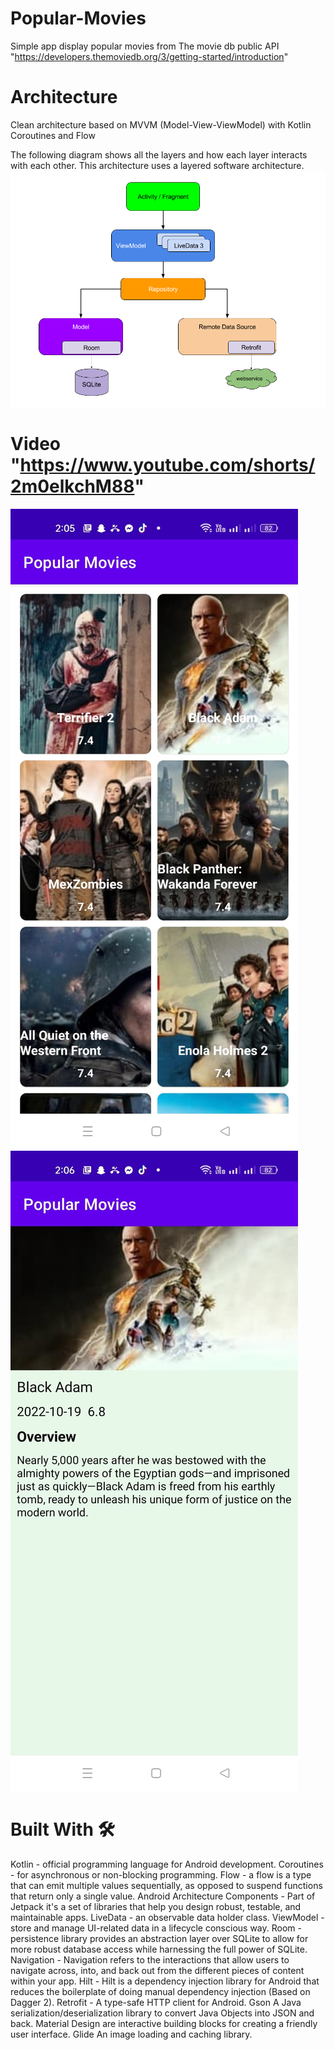 # Popular-Movies
Simple app display popular movies from The movie db public API "https://developers.themoviedb.org/3/getting-started/introduction"
# Architecture
Clean architecture based on MVVM (Model-View-ViewModel) with Kotlin Coroutines and Flow

The following diagram shows all the layers and how each layer interacts with each other. This architecture uses a layered software architecture.
![alt text](https://github.com/mhelmi/WeatherForecast/blob/master/art/mvvm_architecture.png)

# Video   "https://www.youtube.com/shorts/2m0elkchM88"
![alt text](https://github.com/Amlsakr/Popular-Movies/blob/master/movie_list.jpeg)
![alt text](https://github.com/Amlsakr/Popular-Movies/blob/master/movie_details.jpeg)

# Built With 🛠

Kotlin - official programming language for Android development.
Coroutines - for asynchronous or non-blocking programming.
Flow - a flow is a type that can emit multiple values sequentially, as opposed to suspend functions that return only a single value.
Android Architecture Components - Part of Jetpack it's a set of libraries that help you design robust, testable, and maintainable apps.
LiveData - an observable data holder class.
ViewModel - store and manage UI-related data in a lifecycle conscious way.
Room - persistence library provides an abstraction layer over SQLite to allow for more robust database access while harnessing the full power of SQLite.
Navigation - Navigation refers to the interactions that allow users to navigate across, into, and back out from the different pieces of content within your app.
Hilt - Hilt is a dependency injection library for Android that reduces the boilerplate of doing manual dependency injection (Based on Dagger 2).
Retrofit - A type-safe HTTP client for Android.
Gson A Java serialization/deserialization library to convert Java Objects into JSON and back.
Material Design are interactive building blocks for creating a friendly user interface.
Glide An image loading and caching library.
